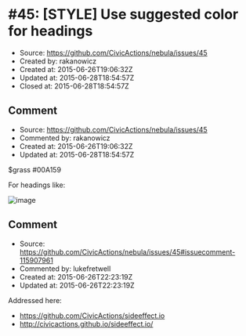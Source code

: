 # #45: [STYLE] Use suggested color for headings

* Source: https://github.com/CivicActions/nebula/issues/45
* Created by: rakanowicz
* Created at: 2015-06-26T19:06:32Z
* Updated at: 2015-06-28T18:54:57Z
* Closed at: 2015-06-28T18:54:57Z


## Comment

* Source: https://github.com/CivicActions/nebula/issues/45
* Commented by: rakanowicz
* Created at: 2015-06-26T19:06:32Z
* Updated at: 2015-06-28T18:54:57Z

$grass
#00A159

For headings like: 

![image](https://cloud.githubusercontent.com/assets/12954654/8385248/fd64257a-1c14-11e5-9d8b-313e7fd33575.png)




## Comment

* Source: https://github.com/CivicActions/nebula/issues/45#issuecomment-115907961
* Commented by: lukefretwell
* Created at: 2015-06-26T22:23:19Z
* Updated at: 2015-06-26T22:23:19Z

Addressed here: 

* https://github.com/CivicActions/sideeffect.io
* http://civicactions.github.io/sideeffect.io/


